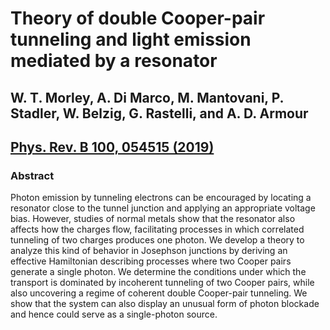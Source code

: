 # Theory of double Cooper-pair tunneling and light emission mediated by a resonator

## W. T. Morley, A. Di Marco, M. Mantovani, P. Stadler, W. Belzig, G. Rastelli, and A. D. Armour
## [Phys. Rev. B 100, 054515 (2019)](https://journals.aps.org/prb/abstract/10.1103/PhysRevB.100.054515)

### Abstract
Photon emission by tunneling electrons can be encouraged by locating a resonator close to the tunnel junction and applying an appropriate voltage bias. However, studies of normal metals show that the resonator also affects how the charges flow, facilitating processes in which correlated tunneling of two charges produces one photon. We develop a theory to analyze this kind of behavior in Josephson junctions by deriving an effective Hamiltonian describing processes where two Cooper pairs generate a single photon. We determine the conditions under which the transport is dominated by incoherent tunneling of two Cooper pairs, while also uncovering a regime of coherent double Cooper-pair tunneling. We show that the system can also display an unusual form of photon blockade and hence could serve as a single-photon source.
